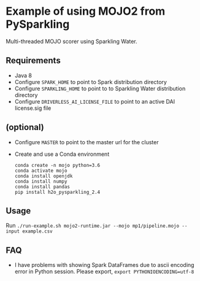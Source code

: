 # Example of using MOJO2 from PySparkling
Multi-threaded MOJO scorer using Sparkling Water.

## Requirements

  - Java 8
  - Configure `SPARK_HOME` to point to Spark distribution directory
  - Configure `SPARKLING_HOME` to point to to Sparkling Water distribution directory
  - Configure `DRIVERLESS_AI_LICENSE_FILE` to point to an active DAI license.sig file

## (optional) 

  - Configure `MASTER` to point to the master url for the cluster
  - Create and use a Conda environment

    ```
    conda create -n mojo python=3.6
    conda activate mojo
    conda install openjdk
    conda install numpy
    conda install pandas
    pip install h2o_pysparkling_2.4
    ```

## Usage

Run `./run-example.sh mojo2-runtime.jar --mojo mp1/pipeline.mojo --input example.csv`

## FAQ
  - I have problems with showing Spark DataFrames due to ascii encoding error in Python session.
    Please export, `export PYTHONIOENCODING=utf-8`

